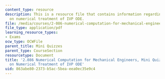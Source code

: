 ```yaml
---
content_type: resource
description: This is a resource file that contains information regarding nutshell
  on numerical treatment of IVP ODE.
file: /media/courses/2-086-numerical-computation-for-mechanical-engineers-fall-2014/863abe802373b5ac5beaeea0ec35e9c4_MIT2_086F14_MiniQuiz6.pdf
file_type: application/pdf
learning_resource_types:
- Exams
ocw_type: OCWFile
parent_title: Mini Quizzes
parent_type: CourseSection
resourcetype: Document
title: '2.086 Numerical Computation for Mechanical Engineers, Mini Quiz 6: Nutshell
  on Numerical Treatment of IVP ODE'
uid: 863abe80-2373-b5ac-5bea-eea0ec35e9c4
---
```

